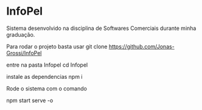 # InfoPel

Sistema desenvolvido na disciplina de Softwares Comerciais durante minha graduação.

Para rodar o projeto basta usar git clone https://github.com/Jonas-Grossi/InfoPel

entre na pasta Infopel
cd Infopel

instale as dependencias
npm i

Rode o sistema com o comando

npm start serve -o



